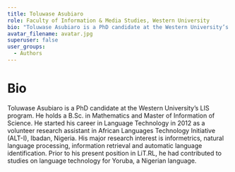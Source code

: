 ```yaml
---
title: Toluwase Asubiaro
role: Faculty of Information & Media Studies, Western University
bio: "Toluwase Asubiaro is a PhD candidate at the Western University’s LIS program. He holds a B.Sc. in Mathematics and Master of Information of Science. He started his career in Language Technology in 2012 as a volunteer research assistant in African Languages Technology Initiative (ALT-I), Ibadan, Nigeria. His major research interest is informetrics, natural language processing, information retrieval and automatic language identification. Prior to his present position in LiT.RL, he had contributed to studies on language technology for Yoruba, a Nigerian language."
avatar_filename: avatar.jpg
superuser: false
user_groups:
  - Authors
---
```


# Bio
Toluwase Asubiaro is a PhD candidate at the Western University’s LIS program. He holds a B.Sc. in Mathematics and Master of Information of Science. He started his career in Language Technology in 2012 as a volunteer research assistant in African Languages Technology Initiative (ALT-I), Ibadan, Nigeria. His major research interest is informetrics, natural language processing, information retrieval and automatic language identification. Prior to his present position in LiT.RL, he had contributed to studies on language technology for Yoruba, a Nigerian language.